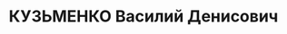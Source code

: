 ---
title: КУЗЬМЕНКО Василий Денисович
description: "родился в 1897 - расстрелян 1937, с 1918 член РКП(б) Послужной список\
  \ 1928\t секретарь Всеукраинского Совета профсоюзов 29.11.1927 - 9.4.19291\t кандидат\
  \ в члены ЦК КП(б) Украины 6.1928 - 9.4.1929\t кандидат в члены Организационного\
  \ бюро ЦК КП(б) Украины 9.4.19291 - 30.8.19372\t член ЦК КП(б) Украины\t 1929-X \
  \ 1930-XI  1934-XII  1937-XIII 9.4.1929 - 5.6.1930\t член Организационного бюро\
  \ ЦК КП(б) Украины 1932 - 3.1933\t председатель Исполнительного комитета Харьковского\
  \ областного Совета 1933 - \t заместитель народного комиссара рабоче-крестьянской\
  \ инспекции Украинской ССР  - 1937\t народный комиссар лесной промышленности Украинской\
  \ ССР 1937\t арестован 1 Переведён из кандидатов в члены ЦК КП(б) Украины Постановлением\
  \ пленума ЦК КП(б) Украины 7 - 9.4.1929\t 2 Выведен из состава членов ЦК КП(б) Украины\
  \ Постановлением пленума ЦК КП(б) Украины 29 - 30.8.1937"
---